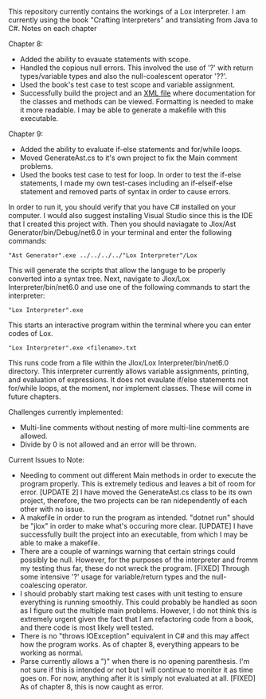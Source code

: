 This repository currently contains the workings of a Lox interpreter. I am currently using the book "Crafting Interpreters" and translating from Java to C#.
Notes on each chapter

Chapter 8:
- Added the ability to evauate statements with scope.
- Handled the copious null errors. This involved the use of '?' with return types/variable types and also the null-coalescent operator '??'.
- Used the book's test case to test scope and variable assignment.
- Successfully build the project and an [XML file](https://github.com/jisanders1/Projects/blob/main/Programming%20Languages%20(CS%20403)/Jlox/Lox%20Documentation.xml) where documentation for the classes and methods can be viewed. Formatting is needed to make it more readable. I may be able to generate a makefile with this executable.

Chapter 9:
- Added the ability to evaluate if-else statements and for/while loops.
- Moved GenerateAst.cs to it's own project to fix the Main comment problems.
- Used the books test case to test for loop. In order to test the if-else statements, I made my own test-cases including an if-elseif-else statement and removed parts of syntax in order to cause errors.

In order to run it, you should verify that you have C# installed on your computer. I would also suggest installing Visual Studio since this is the IDE that I created this project with. Then you should naviagate to Jlox/Ast Generator/bin/Debug/net6.0 in your terminal and enter the following commands:
```
"Ast Generator".exe ../../../../"Lox Interpreter"/Lox
```
This will generate the scripts that allow the languge to be properly converted into a syntax tree. Next, navigate to Jlox/Lox Interpreter/bin/net6.0 and use one of the following commands to start the interpreter:
```
"Lox Interpreter".exe
```
This starts an interactive program within the terminal where you can enter codes of Lox.
```
"Lox Interpreter".exe <filename>.txt
```
This runs code from a file within the Jlox/Lox Interpreter/bin/net6.0 directory. This interpreter currently allows variable assignments, printing, and evaluation of expressions. It does not evaulate if/else statements not for/while loops, at the moment, nor implement classes. These will come in future chapters.

Challenges currently implemented:
- Multi-line comments without nesting of more multi-line comments are allowed.
- Divide by 0 is not allowed and an error will be thrown.

Current Issues to Note:
- Needing to comment out different Main methods in order to execute the program properly. This is extremely tedious and leaves a bit of room for error. [UPDATE 2] I have moved the GenerateAst.cs class to be its own project, therefore, the two projects can be ran nidependently of each other with no issue.
- A makefile in order to run the program as intended. "dotnet run" should be "jlox" in order to make what's occuring more clear. [UPDATE] I have successfully built the project into an executable, from which I may be able to make a makefile. 
- There are a couple of warnings warning that certain strings could possibly be null. However, for the purposes of the interpreter and fromm my testing thus far, these do not wreck the program. [FIXED] Through some intensive '?' usage for variable/return types and the null-coalescing operator.
- I should probably start making test cases with unit testing to ensure everything is running smoothly. This could probably be handled as soon as I figure out the multiple main problems. However, I do not think this is extremely urgent given the fact that I am refactoring code from a book, and there code is most likely well tested.
- There is no "throws IOException" equivalent in C# and this may affect how the program works. As of chapter 8, everything appears to be working as normal.
- Parse currently allows a ")" when there is no opening parenthesis. I'm not sure if this is intended or not but I will continue to monitor it as time goes on. For now, anything after it is simply not evaluated at all. [FIXED] As of chapter 8, this is now caught as error.
